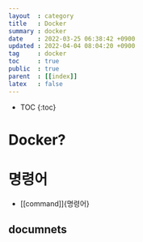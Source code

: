 ```yaml
---
layout  : category 
title   : Docker
summary : docker 
date    : 2022-03-25 06:38:42 +0900
updated : 2022-04-04 08:04:20 +0900
tag     : docker 
toc     : true
public  : true
parent  : [[index]] 
latex   : false
---
```

* TOC
{:toc}

# Docker? 

# 명령어 
* [[command]]{명령어}
## documnets
